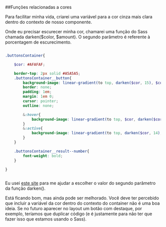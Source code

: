 ##Funções relacionadas a cores

Para facilitar minha vida, criarei uma variável para a cor cinza mais clara dentro do contexto de nosso componente.

Onde eu precisar escurecer minha cor, chamarei uma função do Sass chamada darken($color, $amount). O segundo parâmetro é referente à porcentagem de escurecimento.

```scss

.buttonsContainer{

    $cor: #AFAFAF;

    border-top: 2px solid #A5A5A5;
    .buttonsContainer__button{
        background-image: linear-gradient(to top, darken($cor, 15), $cor);
        border: none;
        padding: 1em;
        margin: 1em 0;
        cursor: pointer;
        outline: none; 

        &:hover{
            background-image: linear-gradient(to top, $cor, darken($cor, 15));
        }
        &:active{
            background-image: linear-gradient(to top, darken($cor, 14), darken($cor, 34));
        }
    }

    .buttonsContainer__result--number{
        font-weight: bold;
    }

}



```

Eu usei [este site](http://sassme.arc90.com/) para me ajudar a escolher o valor do segundo parâmetro da função darken().

Está ficando bom, mas ainda pode ser melhorado. Você deve ter percebido que incluir a variável da cor dentro do contexto do container não é uma boa ideia. Se no futuro aparecer no layout um botão com destaque, por exemplo, teríamos que duplicar código (e é justamente para não ter que fazer isso que estamos usando o Sass). 
